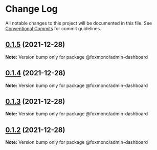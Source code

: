 # Change Log

All notable changes to this project will be documented in this file.
See [Conventional Commits](https://conventionalcommits.org) for commit guidelines.

## [0.1.5](https://github.com/alireza-bonab/ts-lerna-yarn-workspaces/compare/@foxmono/admin-dashboard@0.1.4...@foxmono/admin-dashboard@0.1.5) (2021-12-28)

**Note:** Version bump only for package @foxmono/admin-dashboard





## [0.1.4](https://github.com/alireza-bonab/ts-lerna-yarn-workspaces/compare/@foxmono/admin-dashboard@0.1.3...@foxmono/admin-dashboard@0.1.4) (2021-12-28)

**Note:** Version bump only for package @foxmono/admin-dashboard





## [0.1.3](https://github.com/alireza-bonab/ts-lerna-yarn-workspaces/compare/@foxmono/admin-dashboard@0.1.2...@foxmono/admin-dashboard@0.1.3) (2021-12-28)

**Note:** Version bump only for package @foxmono/admin-dashboard





## [0.1.2](https://github.com/alireza-bonab/ts-lerna-yarn-workspaces/compare/@foxmono/admin-dashboard@0.1.1...@foxmono/admin-dashboard@0.1.2) (2021-12-28)

**Note:** Version bump only for package @foxmono/admin-dashboard
